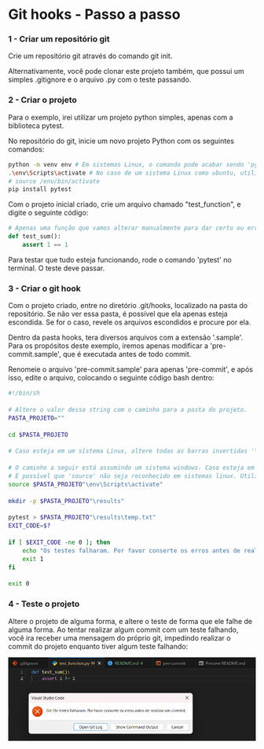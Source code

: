 # Git hooks - Passo a passo

### 1 - Criar um repositório git
Crie um repositório git através do comando git init.

Alternativamente, você pode clonar este projeto também, que possui um simples .gitignore e o arquivo .py com o teste passando.

### 2 - Criar o projeto
Para o exemplo, irei utilizar um projeto python simples, apenas com a biblioteca pytest.

No repositório do git, inicie um novo projeto Python com os seguintes comandos:
```bash
python -m venv env # Em sistemas Linux, o comando pode acabar sendo 'python3' ao invés de 'python'
.\env\Scripts\activate # No caso de um sistema Linux como ubuntu, utilize o seguinte comando:
# source /env/bin/activate
pip install pytest
```

Com o projeto inicial criado, crie um arquivo chamado "test_function", e digite o seguinte código:
```python
# Apenas uma função que vamos alterar manualmente para dar certo ou errado.
def test_sum():
    assert 1 == 1
```

Para testar que tudo esteja funcionando, rode o comando 'pytest' no terminal. O teste deve passar.

### 3 - Criar o git hook
Com o projeto criado, entre no diretório .git/hooks, localizado na pasta do repositório.
Se não ver essa pasta, é possível que ela apenas esteja escondida. Se for o caso, revele os arquivos escondidos e procure
por ela.

Dentro da pasta hooks, tera diversos arquivos com a extensão '.sample'. Para os propósitos deste exemplo, iremos apenas
modificar a 'pre-commit.sample', que é executada antes de todo commit.

Renomeie o arquivo 'pre-commit.sample' para apenas 'pre-commit', e após isso, edite o arquivo, colocando o seguinte
código bash dentro:

```bash
#!/bin/sh

# Altere o valor dessa string com o caminho para a pasta do projeto.
PASTA_PROJETO=""

cd $PASTA_PROJETO

# Caso esteja em um sistema Linux, altere todas as barras invertidas '\' no script para '/'.

# O caminho a seguir está assumindo um sistema windows. Caso esteja em um sistema linux, altere para o caminho apropriado do script de ativação. Normalmente seria '/env/bin/activate'.
# É possível que 'source' não seja reconhecido em sistemas linux. Utilize '.' no lugar, caso seja o seu caso.
source $PASTA_PROJETO"\env\Scripts\activate"

mkdir -p $PASTA_PROJETO"\results"

pytest > $PASTA_PROJETO"\results\temp.txt"
EXIT_CODE=$?

if [ $EXIT_CODE -ne 0 ]; then
    echo "Os testes falharam. Por favor conserte os erros antes de realizar um commit."
    exit 1
fi

exit 0
```

### 4 - Teste o projeto

Altere o projeto de alguma forma, e altere o teste de forma que ele falhe de alguma forma. Ao tentar realizar algum commit
com um teste falhando, você ira receber uma mensagem do próprio git, impedindo realizar o commit do projeto enquanto
tiver algum teste falhando:

![alt text](image.png)
